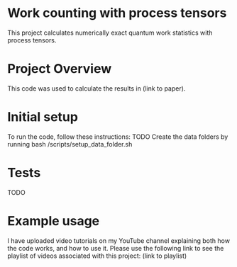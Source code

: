 # Work counting with process tensors

This project calculates numerically exact quantum work statistics with process tensors.

# Project Overview
This code was used to calculate the results in (link to paper).

# Initial setup
To run the code, follow these instructions:
TODO
Create the data folders by running bash /scripts/setup_data_folder.sh

# Tests
TODO

# Example usage
I have uploaded video tutorials on my YouTube channel explaining both how the code works, and how to use it. 
Please use the following link to see the playlist of videos associated with this project:
(link to playlist)


